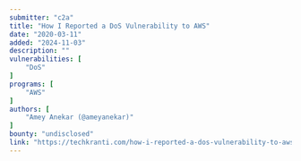 ```yaml
---
submitter: "c2a"
title: "How I Reported a DoS Vulnerability to AWS"
date: "2020-03-11"
added: "2024-11-03"
description: ""
vulnerabilities: [
    "DoS"
]
programs: [
    "AWS"
]
authors: [
    "Amey Anekar (@ameyanekar)"
]
bounty: "undisclosed"
link: "https://techkranti.com/how-i-reported-a-dos-vulnerability-to-aws/"
---
```





